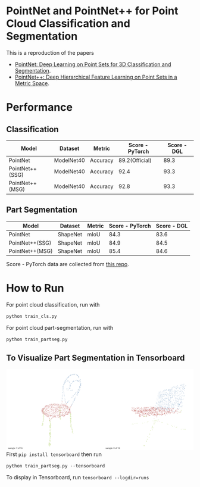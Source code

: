 PointNet and PointNet++ for Point Cloud Classification and Segmentation
====

This is a reproduction of the papers
- [PointNet: Deep Learning on Point Sets for 3D Classification and Segmentation](https://arxiv.org/abs/1612.00593).
- [PointNet++: Deep Hierarchical Feature Learning on Point Sets in a Metric Space](https://arxiv.org/abs/1706.02413).

# Performance

## Classification
| Model           | Dataset    | Metric   | Score - PyTorch  | Score - DGL |
|-----------------|------------|----------|------------------|-------------|
| PointNet        | ModelNet40 | Accuracy | 89.2(Official)   | 89.3        |
| PointNet++(SSG) | ModelNet40 | Accuracy | 92.4             | 93.3        |
| PointNet++(MSG) | ModelNet40 | Accuracy | 92.8             | 93.3        |

## Part Segmentation

| Model           | Dataset    | Metric   | Score - PyTorch | Score - DGL |
|-----------------|------------|----------|-----------------|-------------|
| PointNet        | ShapeNet   | mIoU     | 84.3            | 83.6        |
| PointNet++(SSG) | ShapeNet   | mIoU     | 84.9            | 84.5        |
| PointNet++(MSG) | ShapeNet   | mIoU     | 85.4            | 84.6        |

Score - PyTorch data are collected from [this repo](https://github.com/yanx27/Pointnet_Pointnet2_pytorch).
# How to Run

For point cloud classification, run with

```python
python train_cls.py
```

For point cloud part-segmentation, run with

```python
python train_partseg.py
```

## To Visualize Part Segmentation in Tensorboard
![Screenshot](vis.png)
First ``pip install tensorboard``
then run
```python 
python train_partseg.py --tensorboard
```
To display in Tensorboard, run 
``tensorboard --logdir=runs``
